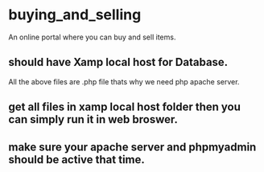 # buying_and_selling
An online portal where you can buy and sell items. 

## should have Xamp local host for Database.
All the above files are .php file thats why we need php apache server.

## get all files in xamp local host folder then you can simply run it in web broswer.
## make sure your apache server and phpmyadmin should be active that time.
